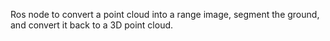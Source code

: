 Ros node to convert a point cloud into a range image, segment the ground, and convert it back to a 3D point cloud.
